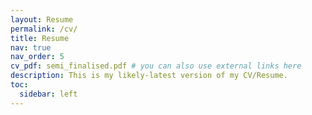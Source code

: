 ```yaml
---
layout: Resume
permalink: /cv/
title: Resume
nav: true
nav_order: 5
cv_pdf: semi_finalised.pdf # you can also use external links here
description: This is my likely-latest version of my CV/Resume. 
toc:
  sidebar: left
---
```

